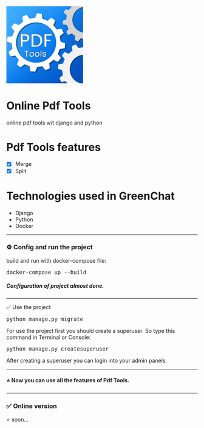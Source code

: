 <img src="https://github.com/MohammadOshkooh/PdfTools/blob/master/static/icon/icon.png?raw=true" alt="GreenChat" width="40%">

# Online Pdf Tools

online pdf tools wit django and python

# Pdf Tools features

- [X] Merge
- [X] Split

# Technologies used in GreenChat

<ul>
  <li>Django</li>
  <li>Python</li>
  <li>Docker</li>
</ul>

<hr>

<h3>
⚙️ Config and run the project
</h3>

<p>
build and run with docker-compose file:
</p>
<pre>
docker-compose up --build
</pre>
<p>

<h5>
Configuration of project almost done.
</h5>

<hr>

✅ Use the project
</h3>

<pre>
python manage.py migrate
</pre>


<p>
For use the project first you should create a superuser. So type this command in Terminal or Console:
</p>
<pre>
python manage.py createsuperuser
</pre>
<p>
After creating a superuser you can login into your admin panels.
</p>

<hr>
<h4>
⭐️ Now you can use all the features of Pdf Tools.
</h4>

<hr/>
<h3>
✅ Online version
</h3>
<p>⭐️ soon...</p>


